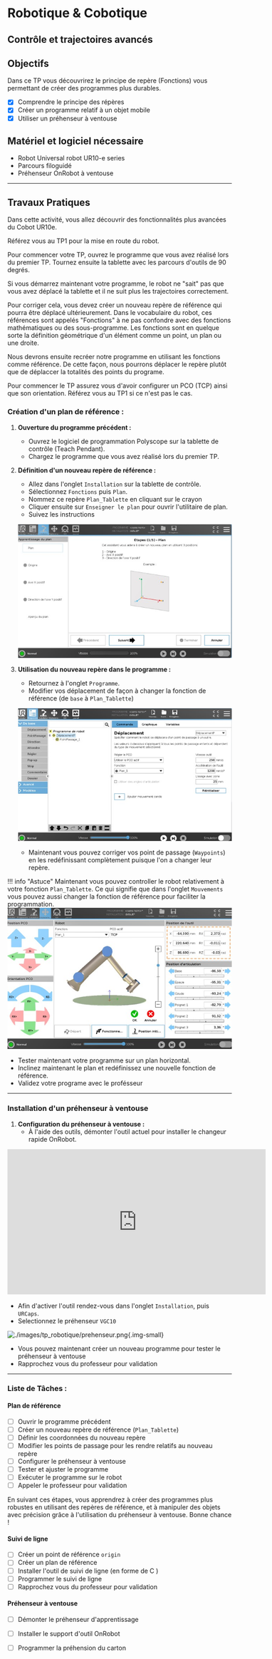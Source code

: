 # **Robotique & Cobotique**
## Contrôle et trajectoires avancés

## Objectifs

Dans ce TP vous découvrirez le principe de repère (Fonctions) vous permettant de créer des programmes plus durables.

- [x] Comprendre le principe des répères
- [x] Créer un programme relatif à un objet mobile
- [x] Utiliser un préhenseur à ventouse

## Matériel et logiciel nécessaire

- Robot Universal robot UR10-e series
- Parcours filoguidé
- Préhenseur OnRobot à ventouse

---

## Travaux Pratiques

Dans cette activité, vous allez découvrir des fonctionnalités plus avancées du Cobot UR10e.

Référez vous au TP1 pour la mise en route du robot.

Pour commencer votre TP, ouvrez le programme que vous avez réalisé lors du premier TP. Tournez ensuite la tablette avec les parcours d'outils de 90 degrés.

Si vous démarrez maintenant votre programme, le robot ne "sait" pas que vous avez déplacé la tablette et il ne suit plus les trajectoires correctement.

Pour corriger cela, vous devez créer un nouveau repère de référence qui pourra être déplacé ultérieurement. Dans le vocabulaire du robot, ces références sont appelés "Fonctions" à ne pas confondre avec des fonctions mathématiques ou des sous-programme. Les fonctions sont en quelque sorte la définition géométrique d'un élément comme un point, un plan ou une droite.

Nous devrons ensuite recréer notre programme en utilisant les fonctions comme référence. De cette façon, nous pourrons déplacer le repère plutôt que de déplaccer la totalités des points du programe.

Pour commencer le TP assurez vous d'avoir configurer un PCO (TCP) ainsi que son orientation. Référez vous au TP1 si ce n'est pas le cas.

### Création d'un plan de référence :

1. **Ouverture du programme précédent :**
   - Ouvrez le logiciel de programmation Polyscope sur la tablette de contrôle (Teach Pendant).
   - Chargez le programme que vous avez réalisé lors du premier TP.

2. **Définition d'un nouveau repère de référence :**
   - Allez dans l'onglet `Installation` sur la tablette de contrôle.
   - Sélectionnez `Fonctions` puis `Plan`.
   - Nommez ce repère `Plan_Tablette` en cliquant sur le crayon 
   - Cliquer ensuite sur `Enseigner le plan` pour ouvrir l'utilitaire de plan.
   - Suivez les instructions

   ![](./images/tp.bvs.ur/function.plane.jpg)

3. **Utilisation du nouveau repère dans le programme :**
   - Retournez à l'onglet `Programme`.
   - Modifier vos déplacement de façon à changer la fonction de référence (de `base` à `Plan_Tablette`)

   ![](./images/tp.bvs.ur/program.base.plane.jpg)

   - Maintenant vous pouvez corriger vos point de passage (`Waypoints`) en les redéfinissant complètement puisque l'on a changer leur repère.


!!! info "Astuce"
   Maintenant vous pouvez controller le robot relativement à votre fonction `Plan_Tablette`.
   Ce qui signifie que dans l'onglet `Mouvements` vous pouvez aussi changer la fonction de référence pour faciliter la programmation.
   ![](./images/tp.bvs.ur/change.function.ref.jpg)


   - Tester maintenant votre programme sur un plan horizontal.
   - Inclinez maintenant le plan et redéfinissez une nouvelle fonction de référence.
   - Validez votre programe avec le profésseur


---

### Installation d'un préhenseur à ventouse

1. **Configuration du préhenseur à ventouse :**
   - À l'aide des outils, démonter l'outil actuel pour installer le changeur rapide OnRobot.

<iframe width="580" height="326" src="https://www.youtube.com/embed/GnFETVbVFW8" title="Tuto : Comment installer le préhenseur magnétique MG10 OnRobot sur un cobot Universal Robots ?" frameborder="0" allow="accelerometer; autoplay; clipboard-write; encrypted-media; gyroscope; picture-in-picture; web-share" referrerpolicy="strict-origin-when-cross-origin" allowfullscreen></iframe>

   - Afin d'activer l'outil rendez-vous dans l'onglet `Installation`, puis `URCaps`.
   - Selectionnez le préhenseur `VGC10`

   ![./images/tp_robotique/prehenseur.png](https://onrobot.com/sites/default/files/styles/500x500/public/2020-03/VG_mini_b_3_2.png?h=2a479378&itok=9uwAHA1O){.img-small}

   - Vous pouvez maintenant créer un nouveau programme pour tester le préhenseur à ventouse
   - Rapprochez vous du professeur pour validation

---

### Liste de Tâches :

#### Plan de référence 

- [ ] Ouvrir le programme précédent
- [ ] Créer un nouveau repère de référence (`Plan_Tablette`)
- [ ] Définir les coordonnées du nouveau repère
- [ ] Modifier les points de passage pour les rendre relatifs au nouveau repère
- [ ] Configurer le préhenseur à ventouse
- [ ] Tester et ajuster le programme
- [ ] Exécuter le programme sur le robot
- [ ] Appeler le professeur pour validation

En suivant ces étapes, vous apprendrez à créer des programmes plus robustes en utilisant des repères de référence, et à manipuler des objets avec précision grâce à l'utilisation du préhenseur à ventouse. Bonne chance !

#### Suivi de ligne

- [ ] Créer un point de référence `origin`
- [ ] Créer un plan de référence
- [ ] Installer l'outil de suivi de ligne (en forme de C )
- [ ] Programmer le suivi de ligne
- [ ] Rapprochez vous du professeur pour validation

#### Préhenseur à ventouse

- [ ] Démonter le préhenseur d'apprentissage
- [ ] Installer le support d'outil OnRobot
- [ ] Programmer la préhension du carton

